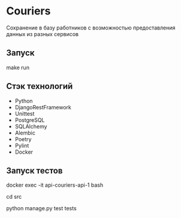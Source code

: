 # Couriers
Сохранение в базу работников с возможностью предоставления данных из разных сервисов

## Запуск 

make run 

## Стэк технологий

- Python
- DjangoRestFramework
- Unittest
- PostgreSQL
- SQLAlchemy
- Alembic
- Poetry
- Pylint
- Docker

## Запуск тестов

docker exec -it api-couriers-api-1 bash

cd src

python manage.py test tests 
